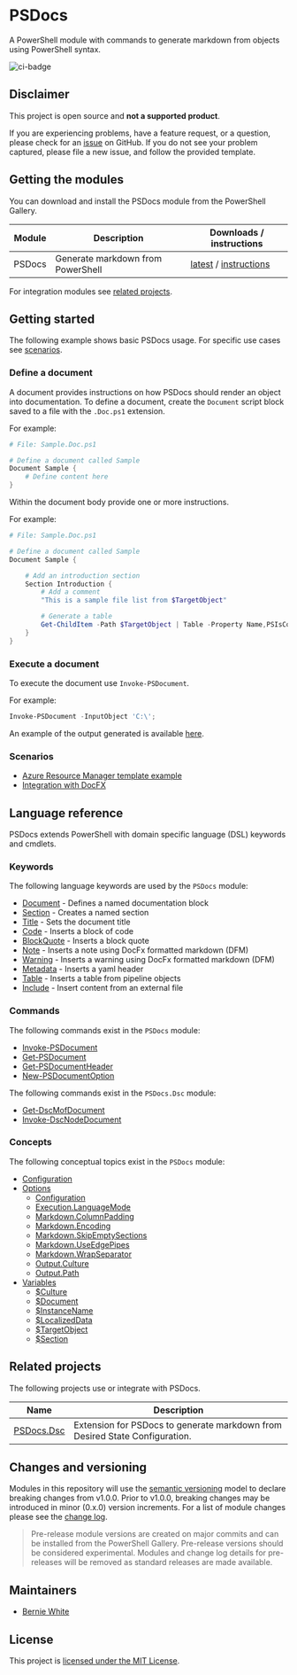 # PSDocs

A PowerShell module with commands to generate markdown from objects using PowerShell syntax.

![ci-badge]

## Disclaimer

This project is open source and **not a supported product**.

If you are experiencing problems, have a feature request, or a question, please check for an [issue] on GitHub.
If you do not see your problem captured, please file a new issue, and follow the provided template.

## Getting the modules

You can download and install the PSDocs module from the PowerShell Gallery.

Module     | Description | Downloads / instructions
------     | ----------- | ------------------------
PSDocs     | Generate markdown from PowerShell | [latest][psg-psdocs] / [instructions][install]

For integration modules see [related projects](#related-projects).

## Getting started

The following example shows basic PSDocs usage.
For specific use cases see [scenarios](#scenarios).

### Define a document

A document provides instructions on how PSDocs should render an object into documentation.
To define a document, create the `Document` script block saved to a file with the `.Doc.ps1` extension.

For example:

```powershell
# File: Sample.Doc.ps1

# Define a document called Sample
Document Sample {
    # Define content here
}
```

Within the document body provide one or more instructions.

For example:

```powershell
# File: Sample.Doc.ps1

# Define a document called Sample
Document Sample {

    # Add an introduction section
    Section Introduction {
        # Add a comment
        "This is a sample file list from $TargetObject"

        # Generate a table
        Get-ChildItem -Path $TargetObject | Table -Property Name,PSIsContainer
    }
}
```

### Execute a document

To execute the document use `Invoke-PSDocument`.

For example:

```powershell
Invoke-PSDocument -InputObject 'C:\';
```

An example of the output generated is available [here](docs/examples/Get-child-item-output.md).

### Scenarios

- [Azure Resource Manager template example](docs/scenarios/arm-template/arm-template.md)
- [Integration with DocFX](docs/scenarios/docfx/integration-with-docfx.md)

## Language reference

PSDocs extends PowerShell with domain specific language (DSL) keywords and cmdlets.

### Keywords

The following language keywords are used by the `PSDocs` module:

- [Document](docs/keywords/PSDocs/en-US/about_PSDocs_Keywords.md#document) - Defines a named documentation block
- [Section](docs/keywords/PSDocs/en-US/about_PSDocs_Keywords.md#section) - Creates a named section
- [Title](docs/keywords/PSDocs/en-US/about_PSDocs_Keywords.md#title) - Sets the document title
- [Code](docs/keywords/PSDocs/en-US/about_PSDocs_Keywords.md#code) - Inserts a block of code
- [BlockQuote](docs/keywords/PSDocs/en-US/about_PSDocs_Keywords.md#blockquote) - Inserts a block quote
- [Note](docs/keywords/PSDocs/en-US/about_PSDocs_Keywords.md#note) - Inserts a note using DocFx formatted markdown (DFM)
- [Warning](docs/keywords/PSDocs/en-US/about_PSDocs_Keywords.md#warning) - Inserts a warning using DocFx formatted markdown (DFM)
- [Metadata](docs/keywords/PSDocs/en-US/about_PSDocs_Keywords.md#metadata) - Inserts a yaml header
- [Table](docs/keywords/PSDocs/en-US/about_PSDocs_Keywords.md#table) - Inserts a table from pipeline objects
- [Include](docs/keywords/PSDocs/en-US/about_PSDocs_Keywords.md#include) - Insert content from an external file

### Commands

The following commands exist in the `PSDocs` module:

- [Invoke-PSDocument](docs/commands/PSDocs/en-US/Invoke-PSDocument.md)
- [Get-PSDocument](docs/commands/PSDocs/en-US/Get-PSDocument.md)
- [Get-PSDocumentHeader](docs/commands/PSDocs/en-US/Get-PSDocumentHeader.md)
- [New-PSDocumentOption](docs/commands/PSDocs/en-US/New-PSDocumentOption.md)

The following commands exist in the `PSDocs.Dsc` module:

- [Get-DscMofDocument](docs/commands/PSDocs.Dsc/en-US/Get-DscMofDocument.md)
- [Invoke-DscNodeDocument](docs/commands/PSDocs.Dsc/en-US/Invoke-DscNodeDocument.md)

### Concepts

The following conceptual topics exist in the `PSDocs` module:

- [Configuration](docs/concepts/PSDocs/en-US/about_PSDocs_Configuration.md)
- [Options](docs/concepts/PSDocs/en-US/about_PSDocs_Options.md)
  - [Configuration](docs/concepts/PSDocs/en-US/about_PSDocs_Options.md#configuration)
  - [Execution.LanguageMode](docs/concepts/PSDocs/en-US/about_PSDocs_Options.md#executionlanguagemode)
  - [Markdown.ColumnPadding](docs/concepts/PSDocs/en-US/about_PSDocs_Options.md#markdowncolumnpadding)
  - [Markdown.Encoding](docs/concepts/PSDocs/en-US/about_PSDocs_Options.md#markdownencoding)
  - [Markdown.SkipEmptySections](docs/concepts/PSDocs/en-US/about_PSDocs_Options.md#markdownskipemptysections)
  - [Markdown.UseEdgePipes](docs/concepts/PSDocs/en-US/about_PSDocs_Options.md#markdownuseedgepipes)
  - [Markdown.WrapSeparator](docs/concepts/PSDocs/en-US/about_PSDocs_Options.md#markdownwrapseparator)
  - [Output.Culture](docs/concepts/PSDocs/en-US/about_PSDocs_Options.md#outputculture)
  - [Output.Path](docs/concepts/PSDocs/en-US/about_PSDocs_Options.md#outputpath)
- [Variables](docs/concepts/PSDocs/en-US/about_PSDocs_Variables.md)
  - [$Culture](docs/concepts/PSDocs/en-US/about_PSDocs_Variables.md#culture)
  - [$Document](docs/concepts/PSDocs/en-US/about_PSDocs_Variables.md#document)
  - [$InstanceName](docs/concepts/PSDocs/en-US/about_PSDocs_Variables.md#instancename)
  - [$LocalizedData](docs/concepts/PSDocs/en-US/about_PSDocs_Variables.md#localizeddata)
  - [$TargetObject](docs/concepts/PSDocs/en-US/about_PSDocs_Variables.md#targetobject)
  - [$Section](docs/concepts/PSDocs/en-US/about_PSDocs_Variables.md#section)

## Related projects

The following projects use or integrate with PSDocs.

Name          | Description
----          | -----------
[PSDocs.Dsc]  | Extension for PSDocs to generate markdown from Desired State Configuration.

## Changes and versioning

Modules in this repository will use the [semantic versioning](http://semver.org/) model to declare breaking changes from v1.0.0.
Prior to v1.0.0, breaking changes may be introduced in minor (0.x.0) version increments.
For a list of module changes please see the [change log](CHANGELOG.md).

> Pre-release module versions are created on major commits and can be installed from the PowerShell Gallery.
> Pre-release versions should be considered experimental.
> Modules and change log details for pre-releases will be removed as standard releases are made available.

## Maintainers

- [Bernie White](https://github.com/BernieWhite)

## License

This project is [licensed under the MIT License](LICENSE).

[install]: docs/install-instructions.md
[issue]: https://github.com/BernieWhite/PSDocs/issues
[ci-badge]: https://bewhite.visualstudio.com/PSDocs/_apis/build/status/PSDocs-CI?branchName=main
[psg-psdocs]: https://www.powershellgallery.com/packages/PSDocs
[psg-psdocs-version-badge]: https://img.shields.io/powershellgallery/v/PSDocs.svg
[psg-psdocs-installs-badge]: https://img.shields.io/powershellgallery/dt/PSDocs.svg
[PSDocs.Dsc]: https://www.powershellgallery.com/packages/PSDocs.Dsc
